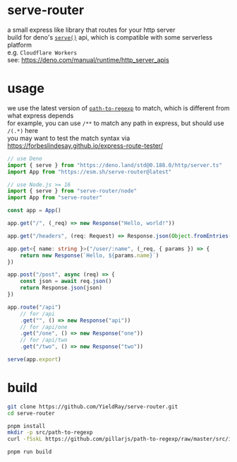 # serve-router

a small express like library that routes for your http server  
build for deno's [`serve()`](https://deno.land/std/http/server.ts) api, which is compatible with some serverless platform  
e.g. `Cloudflare Workers`  
see: <https://deno.com/manual/runtime/http_server_apis>

# usage

we use the latest version of [`path-to-regexp`](https://github.com/pillarjs/path-to-regexp) to match, which is different from what express depends  
for example, you can use `/**` to match any path in express, but should use `/(.*)` here  
you may want to test the match syntax via <https://forbeslindesay.github.io/express-route-tester/>

```ts
// use Deno
import { serve } from "https://deno.land/std@0.188.0/http/server.ts"
import App from "https://esm.sh/serve-router@latest"

// use Node.js >= 16
import { serve } from "serve-router/node"
import App from "serve-router"

const app = App()

app.get("/", (_req) => new Response("Hello, world!"))

app.get("/headers", (req: Request) => Response.json(Object.fromEntries(req.headers.entries())))

app.get<{ name: string }>("/user/:name", (_req, { params }) => {
    return new Response(`Hello, ${params.name}`)
})

app.post("/post", async (req) => {
    const json = await req.json()
    return Response.json(json)
})

app.route("/api")
    // for /api
    .get("", () => new Response("api"))
    // for /api/one
    .get("/one", () => new Response("one"))
    // for /api/two
    .get("/two", () => new Response("two"))

serve(app.export)
```

# build

```sh
git clone https://github.com/YieldRay/serve-router.git
cd serve-router

pnpm install
mkdir -p src/path-to-regexp
curl -fSskL https://github.com/pillarjs/path-to-regexp/raw/master/src/index.ts -o src/path-to-regexp/index.ts

pnpm run build
```
